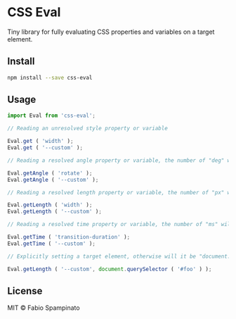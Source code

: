 # CSS Eval

Tiny library for fully evaluating CSS properties and variables on a target element.

## Install

```sh
npm install --save css-eval
```

## Usage

```ts
import Eval from 'css-eval';

// Reading an unresolved style property or variable

Eval.get ( 'width' );
Eval.get ( '--custom' );

// Reading a resolved angle property or variable, the number of "deg" will be returned

Eval.getAngle ( 'rotate' );
Eval.getAngle ( '--custom' );

// Reading a resolved length property or variable, the number of "px" will be returned

Eval.getLength ( 'width' );
Eval.getLength ( '--custom' );

// Reading a resolved time property or variable, the number of "ms" will be returned

Eval.getTime ( 'transition-duration' );
Eval.getTime ( '--custom' );

// Explicitly setting a target element, otherwise will it be "document.body" by default

Eval.getLength ( '--custom', document.querySelector ( '#foo' ) );
```

## License

MIT © Fabio Spampinato
